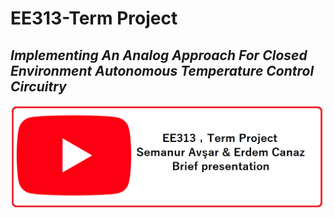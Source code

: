 # EE313-Term Project
## _Implementing An Analog Approach For Closed Environment Autonomous Temperature Control Circuitry_

[![N|Solid](https://github.com/erdemcanaz/EE313-Term-project/blob/main/Pictures/readme/youtubeicon.png)](https://www.youtube.com/watch?v=WysXOD-1qQ8&t=92s)
